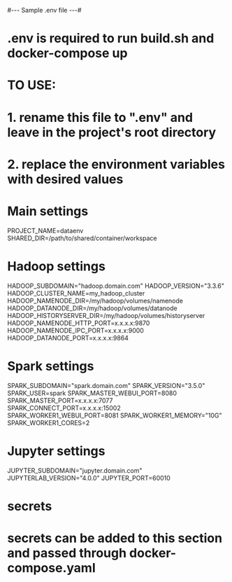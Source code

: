 #--- Sample .env file ---#
# .env is required to run build.sh and docker-compose up
# 
# TO USE:
# 1. rename this file to ".env" and leave in the project's root directory
# 2. replace the environment variables with desired values 

# Main settings
PROJECT_NAME=dataenv
SHARED_DIR=/path/to/shared/container/workspace

# Hadoop settings
HADOOP_SUBDOMAIN="hadoop.domain.com"
HADOOP_VERSION="3.3.6"
HADOOP_CLUSTER_NAME=my_hadoop_cluster
HADOOP_NAMENODE_DIR=/my/hadoop/volumes/namenode
HADOOP_DATANODE_DIR=/my/hadoop/volumes/datanode
HADOOP_HISTORYSERVER_DIR=/my/hadoop/volumes/historyserver
HADOOP_NAMENODE_HTTP_PORT=x.x.x.x:9870
HADOOP_NAMENODE_IPC_PORT=x.x.x.x:9000
HADOOP_DATANODE_PORT=x.x.x.x:9864

# Spark settings
SPARK_SUBDOMAIN="spark.domain.com"
SPARK_VERSION="3.5.0"
SPARK_USER=spark
SPARK_MASTER_WEBUI_PORT=8080
SPARK_MASTER_PORT=x.x.x.x:7077
SPARK_CONNECT_PORT=x.x.x.x:15002
SPARK_WORKER1_WEBUI_PORT=8081
SPARK_WORKER1_MEMORY="10G"
SPARK_WORKER1_CORES=2

# Jupyter settings
JUPYTER_SUBDOMAIN="jupyter.domain.com"
JUPYTERLAB_VERSION="4.0.0"
JUPYTER_PORT=60010

# secrets
# secrets can be added to this section and passed through docker-compose.yaml
